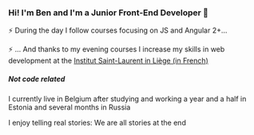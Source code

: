 ### Hi! I'm Ben and I'm a Junior Front-End Developer 👋

⚡ During the day I follow courses focusing on JS and Angular 2+...

⚡ ... And thanks to my evening courses I increase my skills in web development at the [Institut Saint-Laurent in Liège (in French)](https://www.isl.be/portfolio_item/formation-liege-web-developer-webmaster/ )

#####  Not code related
I currently live in Belgium after studying and working a year and a half in Estonia and several months in Russia

I enjoy telling real stories: We are all stories at the end


<!--
**BenoitMayeur/BenoitMayeur** is a ✨ _special_ ✨ repository because its `README.md` (this file) appears on your GitHub profile.

Here are some ideas to get you started:

- 🔭 I’m currently working on ...
- 🌱 I’m currently learning ...
- 👯 I’m looking to collaborate on ...
- 🤔 I’m looking for help with ...
- 💬 Ask me about ...
- 📫 How to reach me: ...
- 😄 Pronouns: ...
- ⚡ Fun fact: ...
-->
